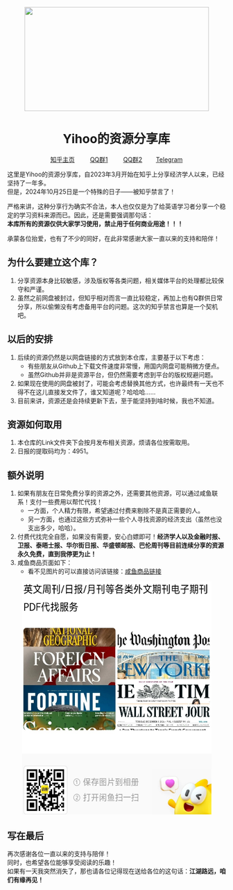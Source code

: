 <div align="center">

<img src="https://images.ctfassets.net/2h5kbjx7tvqe/7GYxMLXCJQz4mk8kegaRPA/61aea76716f0ef047632da59c9214d7c/The-Economist.jpg" width="425" height="240"><br>

<h1>Yihoo的资源分享库</h1>

[知乎主页](https://www.zhihu.com/people/yihoo_CC "谁知道哪天又暴毙呢？")&nbsp;&nbsp;&nbsp;&nbsp;&nbsp;&nbsp;&nbsp;&nbsp; [QQ群1](https://qm.qq.com/q/2rfvhGFwhu)&nbsp;&nbsp;&nbsp;&nbsp;&nbsp;&nbsp;&nbsp;&nbsp; [QQ群2](https://qm.qq.com/q/UpM1FtjiKY)&nbsp;&nbsp;&nbsp;&nbsp;&nbsp;&nbsp;&nbsp;&nbsp;[Telegram](https://t.me/+EMq1Siwkhjc2ZGU1) <br>

</div>

<p>这里是Yihoo的资源分享库，自2023年3月开始在知乎上分享经济学人以来，已经坚持了一年多。<br>但是，2024年10月25日是一个特殊的日子——被知乎禁言了！</p>
<p>严格来讲，这种分享行为确实不合法，本人也仅仅是为了给英语学习者分享一个稳定的学习资料来源而已。因此，还是需要强调那句话：<br><b>本库所有的资源仅供大家学习使用，禁止用于任何商业用途！！！</b></p>
<p>承蒙各位抬爱，也有了不少的同好，在此非常感谢大家一直以来的支持和陪伴！</p>

## 为什么要建立这个库？

1. 分享资源本身比较敏感，涉及版权等各类问题，相关媒体平台的处理都比较保守和严谨。<br>
2. 虽然之前网盘被封过，但知乎相对而言一直比较稳定，再加上也有Q群供日常分享，所以偷懒没有考虑备用平台的问题。这次的知乎禁言也算是一个契机吧。<br>

## 以后的安排

1. 后续的资源仍然是以网盘链接的方式放到本仓库，主要基于以下考虑：<br>
    - 有些朋友从Github上下载文件速度非常慢，用国内网盘可能稍微方便点。<br>
    - 虽然Github并非是资源平台，但仍然需要考虑到平台的版权规避问题。<br>
2. 如果现在使用的网盘被封了，可能会考虑替换其他方式，也许最终有一天也不得不在这儿直接发文件了，谁又知道呢？哈哈哈……<br>
3. 目前来讲，资源还是会持续更新下去，至于能坚持到啥时候，我也不知道。<br>

## 资源如何取用

1. 本仓库的Link文件夹下会按月发布相关资源，烦请各位按需取用。<br>
2. 日报的提取码均为：4951。<br>

## 额外说明

1. 如果有朋友在日常免费分享的资源之外，还需要其他资源，可以通过咸鱼联系！支付一些费用以帮忙代找！
    - 一方面，个人精力有限，希望通过付费来剔除不是真正需要的人。
    - 另一方面，也通过这些方式弥补一些个人寻找资源的经济支出（虽然也没支出多少，哈哈）。
2. 付费代找完全自愿，如果没有需要，安心白嫖即可！**经济学人以及金融时报、卫报、泰晤士报、华尔街日报、华盛顿邮报、巴伦周刊等目前连续分享的资源永久免费，直到我停更为止！**
3. 咸鱼商品页面如下：
   - 看不见图片的可以直接访问该链接：[咸鱼商品链接](https://m.tb.cn/h.TgxVldn?tk=AjZ83znMm4M)
<div align="center">

<img src="https://github.com/yihoowong/yihoowong.github.io/blob/master/assets/images/%E5%92%B8%E9%B1%BC%E5%95%86%E5%93%81%E9%A1%B5%E9%9D%A2.jpg" width="437" height="537">

</div>

## 写在最后

再次感谢各位一直以来的支持与陪伴！<br>
同时，也希望各位能够享受阅读的乐趣！<br>
如果有一天我突然消失了，那也请各位记得现在送给各位的这句话：**江湖路远，咱们有缘再见！**
